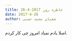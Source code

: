 ```yaml
---
title: خاطره روز 2017-4-26
date: 2017-4-26
author: شعبان محمد حسنی
---
```


اصلا یادم نمیاد امروز چی کار کردم.